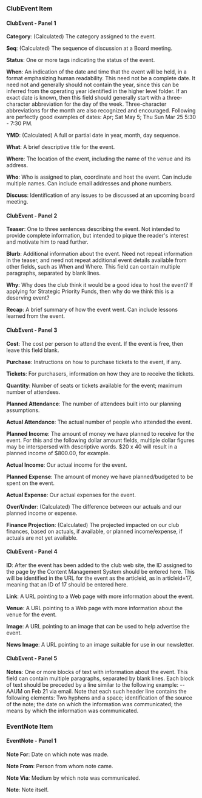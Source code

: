 <!--
   Following code generated by PSTextMerge using:
 
     template:  fields.md
     data file: /Users/hbowie/Java/projects/nbproj/clubplanner/javagen/fields.xls
-->

### ClubEvent Item

#### ClubEvent - Panel 1

**Category**:
(Calculated)
The category assigned to the event.

**Seq**:
(Calculated)
The sequence of discussion at a Board meeting.

**Status**:
One or more tags indicating the status of the event.

**When**:
An indication of the date and time that the event will be held, in a format emphasizing human readability. This need not be a complete date. It need not and generally should not contain the year, since this can be inferred from the operating year identified in the higher level folder. If an exact date is known, then this field should generally start with a three-character abbreviation for the day of the week. Three-character abbreviations for the month are also recognized and encouraged. Following are perfectly good examples of dates: Apr; Sat May 5; Thu Sun Mar 25 5:30 - 7:30 PM.

**YMD**:
(Calculated)
A full or partial date in year, month, day sequence.

**What**:
A brief descriptive title for the event.

**Where**:
The location of the event, including the name of the venue and its address.

**Who**:
Who is assigned to plan, coordinate and host the event. Can include multiple names. Can include email addresses and phone numbers.

**Discuss**:
Identification of any issues to be discussed at an upcoming board meeting.

#### ClubEvent - Panel 2

**Teaser**:
One to three sentences describing the event. Not intended to provide complete information, but intended to pique the reader's interest and motivate him to read further.

**Blurb**:
Additional information about the event. Need not repeat information in the teaser, and need not repeat additional event details available from other fields, such as When and Where. This field can contain multiple paragraphs, separated by blank lines.

**Why**:
Why does the club think it would be a good idea to host the event? If applying for Strategic Priority Funds, then why do we think this is a deserving event?

**Recap**:
A brief summary of how the event went. Can include lessons learned from the event.

#### ClubEvent - Panel 3

**Cost**:
The cost per person to attend the event. If the event is free, then leave this field blank.

**Purchase**:
Instructions on how to purchase tickets to the event, if any.

**Tickets**:
For purchasers, information on how they are to receive the tickets.

**Quantity**:
Number of seats or tickets available for the event; maximum number of attendees.

**Planned Attendance**:
The number of attendees built into our planning assumptions.

**Actual Attendance**:
The actual number of people who attended the event.

**Planned Income**:
The amount of money we have planned to receive for the event. For this and the following dollar amount fields, multiple dollar figures may be interspersed with descriptive words. $20 x 40 will result in a planned income of $800.00, for example.

**Actual Income**:
Our actual income for the event.

**Planned Expense**:
The amount of money we have planned/budgeted to be spent on the event.

**Actual Expense**:
Our actual expenses for the event.

**Over/Under**:
(Calculated)
The difference between our actuals and our planned income or expense.

**Finance Projection**:
(Calculated)
The projected impacted on our club finances, based on actuals, if available, or planned income/expense, if actuals are not yet available.

#### ClubEvent - Panel 4

**ID**:
After the event has been added to the club web site, the ID assigned to the page by the Content Management System should be entered here. This will be identified in the URL for the event as the articleid, as in articleid=17, meaning that an ID of 17 should be entered here.

**Link**:
A URL pointing to a Web page with more information about the event.

**Venue**:
A URL pointing to a Web page with more information about the venue for the event.

**Image**:
A URL pointing to an image that can be used to help advertise the event.

**News Image**:
A URL pointing to an image suitable for use in our newsletter.

#### ClubEvent - Panel 5

**Notes**:
One or more blocks of text with information about the event. This field can contain multiple paragraphs, separated by blank lines. Each block of text should be preceded by a line similar to the following example: -- AAUM on Feb 21 via email. Note that each such header line contains the following elements: Two hyphens and a space; identification of the source of the note; the date on which the information was communicated; the means by which the information was communicated.

### EventNote Item

#### EventNote - Panel 1

**Note For**:
Date on which note was made.

**Note From**:
Person from whom note came.

**Note Via**:
Medium by which note was communicated.

**Note**:
Note itself.

